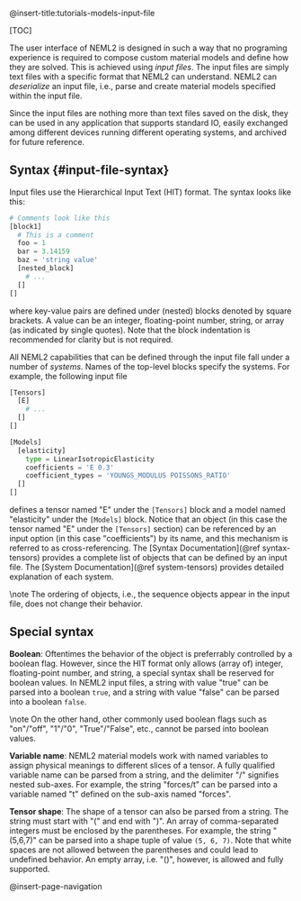 @insert-title:tutorials-models-input-file

[TOC]

The user interface of NEML2 is designed in such a way that no programing experience is required to compose custom material models and define how they are solved. This is achieved using _input files_. The input files are simply text files with a specific format that NEML2 can understand. NEML2 can _deserialize_ an input file, i.e., parse and create material models specified within the input file.

Since the input files are nothing more than text files saved on the disk, they can be used in any application that supports standard IO, easily exchanged among different devices running different operating systems, and archived for future reference.

## Syntax {#input-file-syntax}

Input files use the Hierarchical Input Text (HIT) format. The syntax looks like this:
```python
# Comments look like this
[block1]
  # This is a comment
  foo = 1
  bar = 3.14159
  baz = 'string value'
  [nested_block]
    # ...
  []
[]
```
where key-value pairs are defined under (nested) blocks denoted by square brackets. A value can be an integer, floating-point number, string, or array (as indicated by single quotes). Note that the block indentation is recommended for clarity but is not required.

All NEML2 capabilities that can be defined through the input file fall under a number of _systems_. Names of the top-level blocks specify the systems. For example, the following input file
```python
[Tensors]
  [E]
    # ...
  []
[]

[Models]
  [elasticity]
    type = LinearIsotropicElasticity
    coefficients = 'E 0.3'
    coefficient_types = 'YOUNGS_MODULUS POISSONS_RATIO'
  []
[]
```
defines a tensor named "E" under the `[Tensors]` block and a model named "elasticity" under the `[Models]` block. Notice that an object (in this case the tensor named "E" under the `[Tensors]` section) can be referenced by an input option (in this case "coefficients") by its name, and this mechanism is referred to as cross-referencing. The [Syntax Documentation](@ref syntax-tensors) provides a complete list of objects that can be defined by an input file. The [System Documentation](@ref system-tensors) provides detailed explanation of each system.

\note
The ordering of objects, i.e., the sequence objects appear in the input file, does not change their behavior.

## Special syntax

**Boolean**: Oftentimes the behavior of the object is preferrably controlled by a boolean flag. However, since the HIT format only allows (array of) integer, floating-point number, and string, a special syntax shall be reserved for boolean values. In NEML2 input files, a string with value "true" can be parsed into a boolean `true`, and a string with value "false" can be parsed into a boolean `false`.

\note
On the other hand, other commonly used boolean flags such as "on"/"off", "1"/"0", "True"/"False", etc., cannot be parsed into boolean values.

**Variable name**: NEML2 material models work with named variables to assign physical meanings to different slices of a tensor. A fully qualified variable name can be parsed from a string, and the delimiter "/" signifies nested sub-axes. For example, the string "forces/t" can be parsed into a variable named "t" defined on the sub-axis named "forces".

**Tensor shape**: The shape of a tensor can also be parsed from a string. The string must start with "(" and end with ")". An array of comma-separated integers must be enclosed by the parentheses. For example, the string "(5,6,7)" can be parsed into a shape tuple of value `(5, 6, 7)`. Note that white spaces are not allowed between the parentheses and could lead to undefined behavior. An empty array, i.e. "()", however, is allowed and fully supported.

@insert-page-navigation
